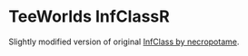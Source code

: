 # TeeWorlds InfClassR
Slightly modified version of original [InfClass by necropotame](https://github.com/necropotame/teeworlds-infclass).

